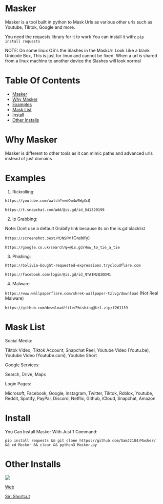 # Masker

Masker is a tool built in python to Mask Urls as various other urls such as Youtube, Tiktok, Google and more.

You need the requests library for it to work
You can install it with:
```pip install requests```

NOTE: On some linux OS's the Slashes in the MaskUrl Look Like a blank Unicode Box, This is just for linux and cannot be fixed. When a url is shared from a linux machine to another device the Slashes will look normal

# Table Of Contents
- [Masker](#masker)
- [Why Masker](#why-masker)
- [Examples](#examples)
- [Mask List](#mask-list)
- [Install](#install)
- [Other Installs](#other-installs)

# Why Masker

Masker is different to other tools as it can mimic paths and advanced urls instead of just domains

# Examples
1. Rickrolling:

```https://youtube.com/watch?v=dQw4w9WgXcQ``` 

```https://t.snapchat.comⳆaddⳆ@is.gd/id_841329199```

2. Ip Grabbing:

Note: Dont use a default Grabify link because its on the is.gd blacklist

```https://screenshot.best/MJNSFW``` (Grabify)

```https://google.co.ukⳆsearchⳆq=@is.gd/How_to_tie_a_tie```

3. Phishing:

```https://bolivia-bought-requested-expressions.trycloudflare.com```

```https://facebook.comⳆloginⳆ@is.gd/id_NTA1MzQ3ODM1```

4. Malware

```https://www.wallpaperflare.com/shrek-wallpaper-tzlvg/download``` (Not Real Malware)

```https://github.comⳆdownloadⳆfileⳆPhishing@Url.zip/f261139```

# Mask List
Social Media:

Tiktok Video,
Tiktok Account,
Snapchat Reel,
Youtube Video (Youtu.be),
Youtube Video (Youtube.com),
Youtube Short

Google Services:

Search,
Drive,
Maps

Login Pages:

Microsoft,
Facebook,
Google,
Instagram,
Twitter,
Tiktok,
Roblox,
Youtube,
Reddit,
Spotify,
PayPal,
Discord,
Netflix,
Github,
iCloud,
Snapchat,
Amazon

# Install

You Can Install Masker With Just 1 Command:

```pip install requests && git clone https://github.com/SamJ2104/Masker/ && cd Masker && clear && python3 Masker.py```

# Other Installs

<p align="left">
  <a href="https://shell.cloud.google.com/?cloudshell_git_repo=https://github.com/SamJ2104/Masker.git&show=terminal" target="_blank"><img src="https://gstatic.com/cloudssh/images/open-btn.svg"></a>
</p>

[Web](https://masker.samj.app)

[Siri Shortcut](https://is.gd/MaskerShortcut)
